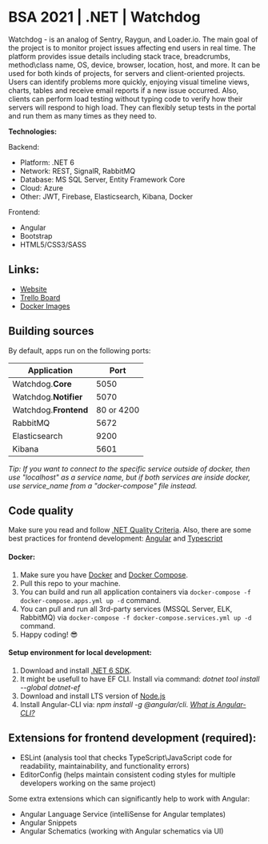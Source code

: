 # BSA 2021 | .NET | Watchdog

Watchdog - is an analog of Sentry, Raygun, and Loader.io. The main goal of the project is to monitor project issues affecting end users in real time. The platform provides issue details including stack trace, breadcrumbs, method\class name, OS, device, browser, location, host, and more. It can be used for both kinds of projects, for servers and client-oriented projects. Users can identify problems more quickly, enjoying visual timeline views, charts, tables and receive email reports if a new issue occurred. Also, clients can perform load testing without typing code to verify how their servers will respond to high load. They can flexibly setup tests in the portal and run them as many times as they need to.

**Technologies:**

Backend:
- Platform: .NET 6
- Network: REST, SignalR, RabbitMQ
- Database: MS SQL Server, Entity Framework Core
- Cloud: Azure
- Other: JWT, Firebase, Elasticsearch, Kibana, Docker

Frontend:
- Angular
- Bootstrap
- HTML5/CSS3/SASS

## Links:
- [Website](https://bsa-codi.westeurope.cloudapp.azure.com/)
- [Trello Board](https://trello.com/b/Xcf0lBwA/codi)
- [Docker Images](https://hub.docker.com/repository/docker/tatihutii)

## Building sources
By default, apps run on the following ports:

| Application | Port |
|-|-|
| Watchdog.**Core** | 5050 |
| Watchdog.**Notifier** | 5070 |
| Watchdog.**Frontend** | 80 or 4200 |
| RabbitMQ | 5672 |
| Elasticsearch | 9200 |
| Kibana | 5601 |

*Tip: If you want to connect to the specific service outside of docker, then use "localhost" as a service name, but if both services are inside docker, use service_name from a "docker-compose" file instead.*

## Code quality
Make sure you read and follow [.NET Quality Criteria](https://github.com/BinaryStudioAcademy/quality-criteria/blob/production/source/dotnet.md).
Also, there are some best practices for frontend development: [Angular](https://angular.io/guide/styleguide) and [Typescript](https://google.github.io/styleguide/tsguide.html)

#### Docker:
1. Make sure you have [Docker](https://www.docker.com) and [Docker Compose](https://docs.docker.com/compose/install).
2. Pull this repo to your machine.
3. You can build and run all application containers via `docker-compose -f docker-compose.apps.yml up -d` command.
4. You can pull and run all 3rd-party services (MSSQL Server, ELK, RabbitMQ) via `docker-compose -f docker-compose.services.yml up -d` command.
6. Happy coding! :sunglasses:

#### Setup environment for local development:
1. Download and install [.NET 6 SDK](https://dotnet.microsoft.com/download).
2. It might be usefull to have EF CLI. Install via command: *dotnet tool install --global dotnet-ef*
3. Download and install LTS version of [Node.js](https://nodejs.org/en/)
4. Install Angular-CLI via: *npm install -g @angular/cli*. *[What is Angular-CLI?](https://angular.io/cli)*

## Extensions for frontend development (required):
 - ESLint  (analysis tool that checks TypeScript\JavaScript code for readability, maintainability, and functionality errors)
 - EditorConfig  (helps maintain consistent coding styles for multiple developers working on the same project)
 
Some extra extensions which can significantly help to work with Angular:
- Angular Language Service (intelliSense for Angular templates)
- Angular Snippets
- Angular Schematics (working with Angular schematics via UI)
